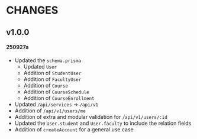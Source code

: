# CHANGES

## v1.0.0

#### 250927a

- Updated the `schema.prisma`
    - Updated `User`
    - Addition of `StudentUser`
    - Addition of `FacultyUser`
    - Addition of `Course`
    - Addition of `CourseSchedule`
    - Addition of `CourseEnrollment`
- Updated `/api/services` -> `/api/v1`
- Addition of `/api/v1/users/me`
- Addition of extra and modular validation for `/api/v1/users/:id`
- Updated the `User.student` and `User.faculty` to include the relation fields
- Addition of `createAccount` for a general use case
